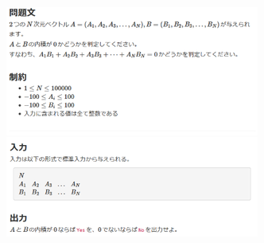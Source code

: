 ![question](https://github.com/kimura-12/AtCoder_Training/blob/master/AtCoder_Beginner_Contest/ABC188/B.Orthogonality/question1.png)![question](https://github.com/kimura-12/AtCoder_Training/blob/master/AtCoder_Beginner_Contest/ABC188/B.Orthogonality/question2.png)
